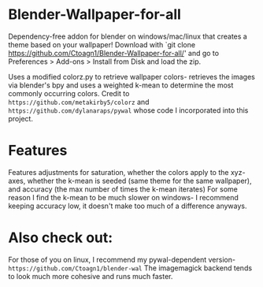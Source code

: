 # Blender-Wallpaper-for-all
Dependency-free addon for blender on windows/mac/linux that creates a theme based on your wallpaper!
Download with `git clone https://github.com/Ctoagn1/Blender-Wallpaper-for-all/' and go to Preferences > Add-ons > Install from Disk and load the zip. 

Uses a modified colorz.py to retrieve wallpaper colors- retrieves the images via blender's bpy and uses a weighted k-mean to determine the most commonly occurring colors. 
Credit to `https://github.com/metakirby5/colorz`
and `https://github.com/dylanaraps/pywal` whose code I incorporated into this project.

# Features 
Features adjustments for saturation, whether the colors apply to the xyz-axes, whether the k-mean is seeded (same theme for the same wallpaper), and accuracy (the max number of times the k-mean iterates)
For some reason I find the k-mean to be much slower on windows- I recommend keeping accuracy low, it doesn't make too much of a difference anyways.

# Also check out:
For those of you on linux, I recommend my pywal-dependent version- `https://github.com/Ctoagn1/blender-wal` The imagemagick backend tends to look much more cohesive and runs much faster.
